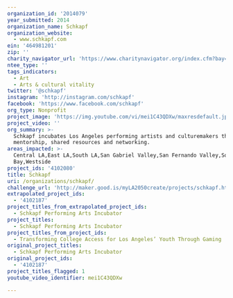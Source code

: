 ```yaml
---
organization_id: '2014079'
year_submitted: 2014
organization_name: Schkapf
organization_website:
  - www.schkapf.com
ein: '464981201'
zip: ''
charity_navigator_url: 'https://www.charitynavigator.org/index.cfm?bay=search.profile&ein=464981201'
ntee_type: ''
tags_indicators:
  - Art
  - Arts & cultural vitality
twitter: '@schkapf'
instagram: 'http://instagram.com/schkapf'
facebook: 'https://www.facebook.com/schkapf'
org_type: Nonprofit
project_image: 'https://img.youtube.com/vi/mei1C43QDXw/maxresdefault.jpg'
project_video: ''
org_summary: >-
  Schkapf incubates Los Angeles performing artists and culturemakers through
  mentorship, shared resources and networking.
areas_impacted: >-
  Central LA,East LA,South LA,San Gabriel Valley,San Fernando Valley,South
  Bay,Westside
project_ids: '4102080'
title: Schkapf
uri: /organizations/schkapf/
challenge_url: 'http://maker.good.is/myLA2050create/projects/schkapf.html'
extrapolated_project_ids:
  - '4102187'
project_titles_from_extrapolated_project_ids:
  - Schkapf Performing Arts Incubator
project_titles:
  - Schkapf Performing Arts Incubator
project_titles_from_project_ids:
  - Transforming College Access for Los Angeles’ Youth Through Gaming
original_project_titles:
  - Schkapf Performing Arts Incubator
original_project_ids:
  - '4102187'
project_titles_flagged: 1
youtube_video_identifier: mei1C43QDXw

---
```

